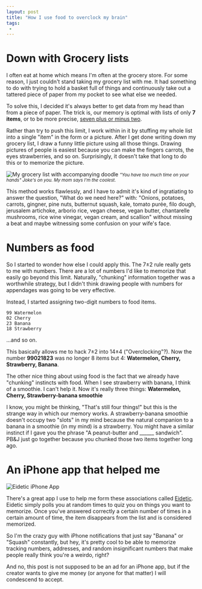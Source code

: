 ```yaml
---
layout: post
title: "How I use food to overclock my brain"
tags:
 -
---
```


# Down with Grocery lists

I often eat at home which means I'm often at the grocery store. For some reason,
I just couldn't stand taking my grocery list with me. It had something to do with
trying to hold a basket full of things and continuously take out a tattered piece
of paper from my pocket to see what else we needed.

To solve this, I decided it's always better to get data from my head than from a
piece of paper. The trick is, our memory is optimal with lists of only **7 items**,
or to be more precise, [seven plus or minus two](https://en.wikipedia.org/wiki/The_Magical_Number_Seven,_Plus_or_Minus_Two).

Rather than try to push this limit, I work within in it by stuffing my whole list
into a single "item" in the form or a picture. After I get done writing down my
grocery list, I draw a funny little picture using all those things. Drawing pictures
of people is easiest because you can make the fingers carrots, the eyes strawberries,
and so on. Surprisingly, it doesn't take that long to do this or to memorize the
picture.

![My grocery list with accompanying doodle](http://cdn.everything.io/blog/memory/groceries.jpg)
<small>*"You have too much time on your hands" Joke's on you. My mom says I'm the coolest.*</small>

This method works flawlessly, and I have to admit it's kind of ingratiating to answer
the question, "What do we need here?" with: "Onions, potatoes, carrots, gingner, pine
nuts, butternut squash, kale, tomato purée, filo dough, jerusalem artichoke, arborio
rice, vegan cheese, vegan butter, chantarelle mushrooms, rice wine vinegar, vegan
cream, and scallion" without missing a beat and maybe witnessing some confusion on
your wife's face.

# Numbers as food

So I started to wonder how else I could apply this. The 7±2 rule really gets to me
with numbers. There are a lot of numbers I'd like to memorize that easily go beyond
this limit. Naturally, "chunking" information together was a worthwhile strategy, 
but I didn't think drawing people with numbers for appendages was going to be very
effective.

Instead, I started assigning two-digit numbers to food items.

    99 Watermelon
    02 Cherry
    23 Banana
    18 Strawberry

...and so on.

This basically allows me to hack 7±2 into 14±4 ("Overclocking"?). Now the number **99021823** was no
longer 8 items but 4: **Watermelon, Cherry, Strawberry, Banana**.

The other nice thing about using food is the fact that we already have "chunking"
instincts with food. When I see strawberry with banana, I think of a smoothie. I can't
help it. Now it's really three things: **Watermelon, Cherry, Strawberry-banana smoothie**

I know, you might be thinking, "That's still four things!" but this is the strange way in
which our memory works. A strawberry-banana smoothie doesn't occupy two "slots" in my
mind because the natural companion to a banana in a smoothie (in my mind) is a strawberry.
You might have a similar instinct if I gave you the phrase "A peanut-butter and ______
sandwich". PB&J just go together because you chunked those two items together long ago.

# An iPhone app that helped me

![Eidetic iPhone App](http://cdn.everything.io/blog/memory/eidetic.jpg)

There's a great app I use to help me form these associations called [Eidetic](https://itunes.apple.com/us/app/eidetic-learn-remember-anything/id536240413?mt=8).
Eidetic simply polls you at random times to quiz you on things you want to memorize.
Once you've answered correctly a certain number of times in a certain amount of time, 
the item disappears from the list and is considered memorized.

So I'm the crazy guy with iPhone notifications that just say "Banana" or "Squash"
constantly, but hey, it's pretty cool to be able to memorize tracking numbers, addresses,
and random insignificant numbers that make people really think you're a weirdo, right?

And no, this post is not supposed to be an ad for an iPhone app, but if the creator wants
to give me money (or anyone for that matter) I will condescend to accept.
